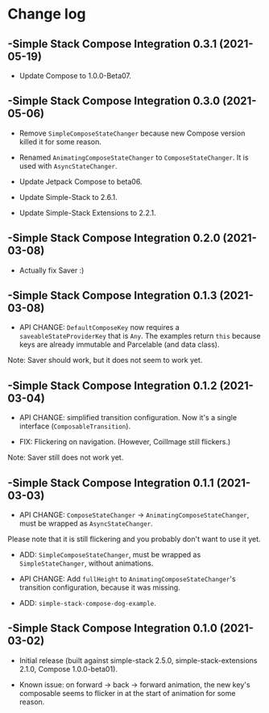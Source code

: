 # Change log

-Simple Stack Compose Integration 0.3.1 (2021-05-19)
--------------------------------

- Update Compose to 1.0.0-Beta07.

-Simple Stack Compose Integration 0.3.0 (2021-05-06)
--------------------------------
- Remove `SimpleComposeStateChanger` because new Compose version killed it for some reason.

- Renamed `AnimatingComposeStateChanger` to `ComposeStateChanger`. It is used with `AsyncStateChanger`.

- Update Jetpack Compose to beta06.

- Update Simple-Stack to 2.6.1.

- Update Simple-Stack Extensions to 2.2.1.

-Simple Stack Compose Integration 0.2.0 (2021-03-08)
--------------------------------
- Actually fix Saver :)

-Simple Stack Compose Integration 0.1.3 (2021-03-08)
--------------------------------

- API CHANGE: `DefaultComposeKey` now requires a `saveableStateProviderKey` that is `Any`. The examples return `this` because keys are already immutable and Parcelable (and data class).

Note: Saver should work, but it does not seem to work yet.

-Simple Stack Compose Integration 0.1.2 (2021-03-04)
--------------------------------

- API CHANGE: simplified transition configuration. Now it's a single interface (`ComposableTransition`).

- FIX: Flickering on navigation. (However, CoilImage still flickers.)

Note: Saver still does not work yet.

-Simple Stack Compose Integration 0.1.1 (2021-03-03)
--------------------------------
- API CHANGE: `ComposeStateChanger` -> `AnimatingComposeStateChanger`, must be wrapped as `AsyncStateChanger`.

Please note that it is still flickering and you probably don't want to use it yet.

- ADD: `SimpleComposeStateChanger`, must be wrapped as `SimpleStateChanger`, without animations.

- API CHANGE: Add `fullHeight` to `AnimatingComposeStateChanger`'s transition configuration, because it was missing.

- ADD: `simple-stack-compose-dog-example`.

-Simple Stack Compose Integration 0.1.0 (2021-03-02)
--------------------------------
- Initial release (built against simple-stack 2.5.0, simple-stack-extensions 2.1.0, Compose 1.0.0-beta01).

- Known issue: on forward -> back -> forward animation, the new key's composable seems to flicker in at the start of animation for some reason.